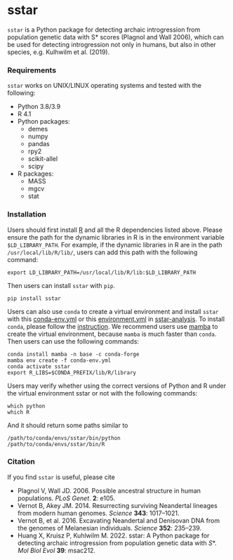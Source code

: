 # sstar

`sstar` is a Python package for detecting archaic introgression from population genetic data with S\* scores (Plagnol and Wall 2006), which can be used for detecting introgression not only in humans, but also in other species, e.g. Kulhwilm et al. (2019).

### Requirements

`sstar` works on UNIX/LINUX operating systems and tested with the following:

- Python 3.8/3.9
- R 4.1
- Python packages:
	- demes
	- numpy
	- pandas
	- rpy2
	- scikit-allel
	- scipy
- R packages:
	- MASS
	- mgcv
	- stat

### Installation

Users should first install [R](https://cran.r-project.org/) and all the R dependencies listed above. Please ensure the path for the dynamic libraries in R is in the environment variable `$LD_LIBRARY_PATH`. For example, if the dynamic libraries in R are in the path `/usr/local/lib/R/lib/`, users can add this path with the following command:

	export LD_LIBRARY_PATH=/usr/local/lib/R/lib:$LD_LIBRARY_PATH

Then users can install `sstar` with `pip`.

	pip install sstar

Users can also use `conda` to create a virtual environment and install `sstar` with this [conda-env.yml](https://github.com/xin-huang/sstar/blob/main/conda-env.yml) or this [environment.yml](https://github.com/admixVIE/sstar-analysis/blob/main/environment.yml) in [sstar-analysis](https://github.com/admixVIE/sstar-analysis). To install `conda`, please follow the [instruction](https://docs.conda.io/projects/conda/en/latest/user-guide/install/index.html). We recommend users use [mamba](https://github.com/mamba-org/mamba) to create the virtual environment, because `mamba` is much faster than `conda`. Then users can use the following commands:

	conda install mamba -n base -c conda-forge
	mamba env create -f conda-env.yml
	conda activate sstar
	export R_LIBS=$CONDA_PREFIX/lib/R/library

Users may verify whether using the correct versions of Python and R under the virtual environment sstar or not with the following commands:

	which python
	which R

And it should return some paths similar to

	/path/to/conda/envs/sstar/bin/python
	/path/to/conda/envs/sstar/bin/R

### Citation

If you find `sstar` is useful, please cite

- Plagnol V, Wall JD. 2006. Possible ancestral structure in human populations. *PLoS Genet*. **2**: e105.
- Vernot B, Akey JM. 2014. Resurrecting surviving Neandertal lineages from modern human genomes. *Science* **343**: 1017–1021.
- Vernot B, et al. 2016. Excavating Neandertal and Denisovan DNA from the genomes of Melanesian individuals. *Science* **352**: 235–239.
- Huang X, Kruisz P, Kuhlwilm M. 2022. sstar: A Python package for detecting archaic introgression from population genetic data with *S*\*. *Mol Biol Evol* **39**: msac212.
